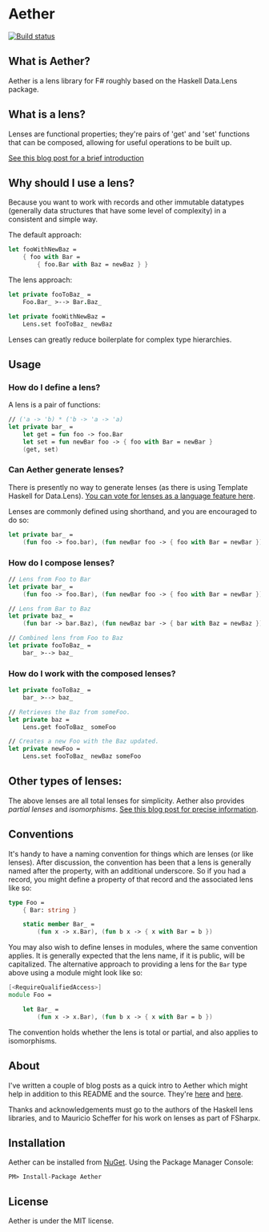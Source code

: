 # Aether

[![Build status](https://ci.appveyor.com/api/projects/status/uch7r4f3ivnb5bxe)](https://ci.appveyor.com/project/kolektiv/aether)

## What is Aether?

Aether is a lens library for F# roughly based on the Haskell Data.Lens package.

## What is a lens?

Lenses are functional properties; they're pairs of 'get' and 'set' functions that can be composed, allowing for useful operations to be built up.

[See this blog post for a brief introduction](https://kolektiv.github.io/fsharp/aether/2014/08/13/aether-guide/)

## Why should I use a lens?

Because you want to work with records and other immutable datatypes (generally data structures that have some level of complexity) in a consistent and simple way.

The default approach:

```fsharp
let fooWithNewBaz =
    { foo with Bar =
        { foo.Bar with Baz = newBaz } }
```
    
The lens approach:

```fsharp
let private fooToBaz_ =
    Foo.Bar_ >--> Bar.Baz_

let private fooWithNewBaz =
    Lens.set fooToBaz_ newBaz
```

Lenses can greatly reduce boilerplate for complex type hierarchies.

## Usage

### How do I define a lens?

A lens is a pair of functions:

```fsharp
// ('a -> 'b) * ('b -> 'a -> 'a)
let private bar_ =
	let get = fun foo -> foo.Bar
	let set = fun newBar foo -> { foo with Bar = newBar }
	(get, set)
```

### Can Aether generate lenses?

There is presently no way to generate lenses (as there is using Template Haskell for Data.Lens). [You can vote for lenses as a language feature here](https://fslang.uservoice.com/forums/245727-f-language/suggestions/6906132-implement-first-class-lensing-lenses-in-f).

Lenses are commonly defined using shorthand, and you are encouraged to do so:

```fsharp
let private bar_ =
    (fun foo -> foo.bar), (fun newBar foo -> { foo with Bar = newBar })
```

### How do I compose lenses?

```fsharp
// Lens from Foo to Bar
let private bar_ =
    (fun foo -> foo.Bar), (fun newBar foo -> { foo with Bar = newBar })

// Lens from Bar to Baz
let private baz_ =
    (fun bar -> bar.Baz), (fun newBaz bar -> { bar with Baz = newBaz })

// Combined lens from Foo to Baz
let private fooToBaz_ =
    bar_ >--> baz_
```

### How do I work with the composed lenses?

```fsharp
let private fooToBaz_ =
    bar_ >--> baz_

// Retrieves the Baz from someFoo.
let private baz =
    Lens.get fooToBaz_ someFoo

// Creates a new Foo with the Baz updated.
let private newFoo =
    Lens.set fooToBaz_ newBaz someFoo

```

## Other types of lenses:

The above lenses are all total lenses for simplicity. Aether also provides *partial lenses* and *isomorphisms*. [See this blog post for precise information](https://kolektiv.github.io/fsharp/aether/2014/08/10/aether/).

## Conventions

It's handy to have a naming convention for things which are lenses (or like lenses). After discussion, the convention has been that a lens is generally named after the property, with an additional underscore. So if you had a record, you might define a property of that record and the associated lens like so:

```fsharp
type Foo =
    { Bar: string }

    static member Bar_ =
        (fun x -> x.Bar), (fun b x -> { x with Bar = b })
```

You may also wish to define lenses in modules, where the same convention applies. It is generally expected that the lens name, if it is public, will be capitalized. The alternative approach to providing a lens for the `Bar` type above using a module might look like so:

```fsharp
[<RequireQualifiedAccess>]
module Foo =

    let Bar_ =
        (fun x -> x.Bar), (fun b x -> { x with Bar = b }) 
```

The convention holds whether the lens is total or partial, and also applies to isomorphisms.

## About

I've written a couple of blog posts as a quick intro to Aether which might help in addition to this README and the source. They're [here][aether-intro] and [here][aether-guide].

Thanks and acknowledgements must go to the authors of the Haskell lens libraries, and to Mauricio Scheffer for his work on lenses as part of FSharpx.

## Installation

Aether can be installed from [NuGet](https://www.nuget.org/packages/Aether "Aether on NuGet"). Using the Package Manager Console:

```posh
PM> Install-Package Aether
```

## License

Aether is under the MIT license.

[aether-intro]: http://kolektiv.github.io/fsharp/aether/2014/08/10/aether/
[aether-guide]: http://kolektiv.github.io/fsharp/aether/2014/08/13/aether-guide/
